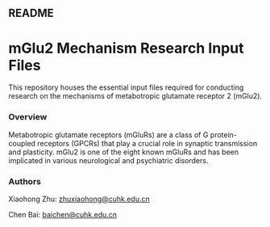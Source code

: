 ## README

# mGlu2 Mechanism Research Input Files
This repository houses the essential input files required for conducting research on the mechanisms of metabotropic glutamate receptor 2 (mGlu2).

### Overview
Metabotropic glutamate receptors (mGluRs) are a class of G protein-coupled receptors (GPCRs) that play a crucial role in synaptic transmission and plasticity. mGlu2 is one of the eight known mGluRs and has been implicated in various neurological and psychiatric disorders.
 
### Authors
Xiaohong Zhu: zhuxiaohong@cuhk.edu.cn

Chen Bai: baichen@cuhk.edu.cn
